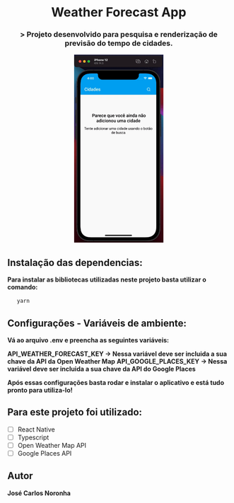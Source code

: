 <h1 align="center">
  Weather Forecast App
</h1>
<h3 align="center">>
  Projeto desenvolvido para pesquisa e renderização de previsão do tempo de cidades.
</h3>
<p align="center">
  <img src="./src/assets/demonstration.gif" 
  height="425">
</p>

## Instalação das dependencias:
**Para instalar as bibliotecas utilizadas neste projeto basta utilizar o comando:** 

```sh
   yarn
```
## Configurações - Variáveis de ambiente:
**Vá ao arquivo .env e preencha as seguintes variáveis:**

**API_WEATHER_FORECAST_KEY -> Nessa variável deve ser incluida a sua chave da API da Open Weather Map** 
**API_GOOGLE_PLACES_KEY -> Nessa variável deve ser incluida a sua chave da API do Google Places** 

**Após essas configurações basta rodar e instalar o aplicativo e está tudo pronto para utiliza-lo!**

## Para este projeto foi utilizado:

* [ ] React Native
* [ ] Typescript
* [ ] Open Weather Map API
* [ ] Google Places API

## Autor

**José Carlos Noronha**